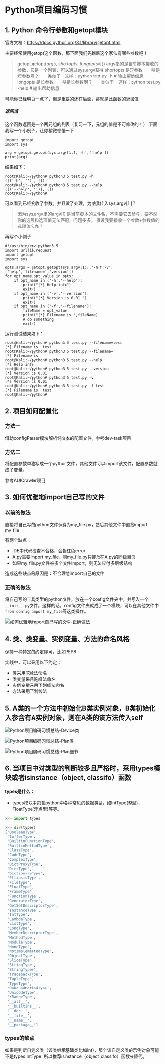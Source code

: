 # Python项目编码习惯

## 1. Python 命令行参数和getopt模块

官方文档：https://docs.python.org/3.1/library/getopt.html

主要经常使用getopt这个函数，那下面我们先瞧瞧这个家伙有哪些参数吧！

> getopt.getopt(*args*, *shortopts*, *longopts=*[])
>  args指的是当前脚本接收的参数，它是一个列表，可以通过sys.argv获得
>  shortopts 是短参数　　啥是短参数啊？　　类似于　这样：python test.py -h # 输出帮助信息
>  longopts  是长参数　　啥是长参数啊？　　类似于　这样：python test.py -help # 输出帮助信息

可能你已经明白一点了，但是重要的还在后面，那就是此函数的返回值

##### 返回值

这个函数返回是一个两元组的列表（复习一下，元组的值是不可修改的！）
 下面我写一个小例子，让你稍微顿悟一下

```
import getopt
import sys

arg = getopt.getopt(sys.argv[1:],'-h',['help'])
print(arg)
```

结果如下：

```
root@Kali:~/python# python3.5 test.py -h
([('-h', '')], [])
root@Kali:~/python# python3.5 test.py --help
([('--help', '')], [])
root@Kali:~/python# 
```

可以看到已经接收了参数。并且做了处理，为啥我传入sys.argv[1:]？

> 因为sys.argv里的argv[0]是当前脚本的文件名，不需要它去参与，要不然你的选项和选项值无法匹配，问题多多。
>  假设我要接收一个参数+参数值的选项怎么办？

再写个小例子！

```
#!/usr/bin/env python3.5
import urllib.request
import getopt
import sys

opts,args = getopt.getopt(sys.argv[1:],'-h-f:-v',['help','filename=','version'])
for opt_name,opt_value in opts:
    if opt_name in ('-h','--help'):
        print("[*] Help info")
        exit()
    if opt_name in ('-v','--version'):
        print("[*] Version is 0.01 ")
        exit()
    if opt_name in ('-f','--filename'):
        fileName = opt_value
        print("[*] Filename is ",fileName)
        # do something
        exit()
```

运行测试结果如下：

```
root@Kali:~/python# python3.5 test.py --filename=test
[*] Filename is  test
root@Kali:~/python# python3.5 test.py --filename=
[*] Filename is  
root@Kali:~/python# python3.5 test.py --help
[*] Help info
root@Kali:~/python# python3.5 test.py --version
[*] Version is 0.01 
root@Kali:~/python# python3.5 test.py -v
[*] Version is 0.01 
root@Kali:~/python# python3.5 test.py -f test
[*] Filename is  test
root@Kali:~/python# 
```



## 2. 项目如何配置化

### 方法一

借助configParser模块解析纯文本的配置文件，参考dev-task项目

### 方法二

将配置参数单独写成一个python文件，其他文件可以import该文件，配置参数就成了变量。

参考AUICrawler项目



## 3. 如何优雅地import自己写的文件

### 以前的做法

直接将自己写的python文件保存为my_file.py，然后其他文件中直接import my_file

有两个缺点：

- IDE中代码检查不合格，会报红色error
- A.py需要import my_file，则my_file.py只能放在A.py的同级目录
- 如果my_file.py文件被多个文件import，则无法应付多层级结构

造成这些缺点的原因是：不合理地import自己的文件

### 正确的做法

将自己写的工具类型的python文件，放在一个config文件夹中，并写入一个`__init__.py`文件。这样的话，config文件夹就成了一个模块，可以在其他文件中`from config import my_file`等这类操作。

![如何优雅地import自己写的文件-正确做法](../images/如何优雅地import自己写的文件-正确做法.png)

## 4. 类、类变量、实例变量、方法的命名风格

保持一种特定的约定即可，比如PEP8



实践中，可以采用以下约定：

- 类采用驼峰法命名
- 类变量采用驼峰法命名
- 实例变量采用下划线法命名
- 方法采用下划线法



## 5. A类的一个方法中初始化B类实例对象，B类初始化入参含有A实例对象，则在A类的该方法传入self

![Python项目编码习惯总结-Device类](../images/Python项目编码习惯总结-Device类.png)

![Python项目编码习惯总结-Plan类](../images/Python项目编码习惯总结-Plan类.png)

![Python项目编码习惯总结-Plan细节](../images/Python项目编码习惯总结-Plan细节.png)





## 6. 当项目中对类型的判断较多且严格时，采用types模块或者isinstance（object, classifo）函数

#### types是什么：

- types模块中包含python中各种常见的数据类型，如IntType(整型)，FloatType(浮点型)等等。

```python
>>> import types

>>> dir(types)
['BooleanType',
 'BufferType',
 'BuiltinFunctionType',
 'BuiltinMethodType',
 'ClassType',
 'CodeType',
 'ComplexType',
 'DictProxyType',
 'DictType',
 'DictionaryType',
 'EllipsisType',
 'FileType',
 'FloatType',
 'FrameType',
 'FunctionType',
 'GeneratorType',
 'GetSetDescriptorType',
 'InstanceType',
 'IntType',
 'LambdaType',
 'ListType',
 'LongType',
 'MemberDescriptorType',
 'MethodType',
 'ModuleType',
 'NoneType',
 'NotImplementedType',
 'ObjectType',
 'SliceType',
 'StringType',
 'StringTypes',
 'TracebackType',
 'TupleType',
 'TypeType',
 'UnboundMethodType',
 'UnicodeType',
 'XRangeType',
 '__all__',
 '__builtins__',
 '__doc__',
 '__file__',
 '__name__',
 '__package__']
```

### types的缺点

如果是判断自定义类（该类继承基础类比如int），那个该自定义类的示例对象可能不是types.IntType. 所以推荐isinstance（object, classifo）函数来替代。